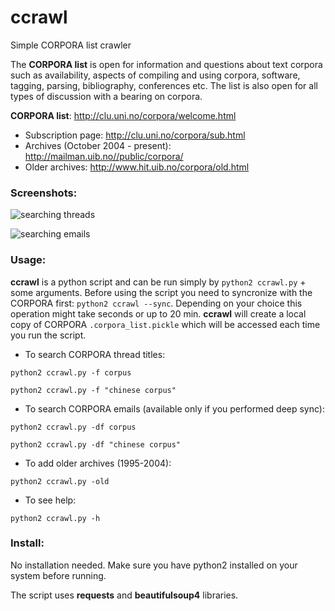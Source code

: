 # ccrawl
Simple CORPORA list crawler

The **CORPORA list** is open for information and questions about text corpora such as availability, aspects of compiling and using corpora, software, tagging, parsing, bibliography, conferences etc. The list is also open for all types of discussion with a bearing on corpora.

**CORPORA list**: http://clu.uni.no/corpora/welcome.html

- Subscription page: http://clu.uni.no/corpora/sub.html
- Archives (October 2004 - present): http://mailman.uib.no//public/corpora/
- Older archives: http://www.hit.uib.no/corpora/old.html

### Screenshots:
![searching threads](http://i.imgur.com/oD1Vjqh.png)

![searching emails](http://i.imgur.com/GwCmUDx.png) 

### Usage:
**ccrawl** is a python script and can be run simply by `python2 ccrawl.py` + some arguments.
Before using the script you need to syncronize with the CORPORA first: `python2 ccrawl --sync`.
Depending on your choice this operation might take seconds or up to 20 min. **ccrawl** will create a local copy of CORPORA `.corpora_list.pickle` which will be accessed each time you run the script. 

- To search CORPORA thread titles: 
```
python2 ccrawl.py -f corpus
```
```
python2 ccrawl.py -f "chinese corpus"
```
- To search CORPORA emails (available only if you performed deep sync):
```
python2 ccrawl.py -df corpus
``` 
```
python2 ccrawl.py -df "chinese corpus"
```

- To add older archives (1995-2004): 
```
python2 ccrawl.py -old
```
- To see help: 
```
python2 ccrawl.py -h
```

### Install:
No installation needed.
Make sure you have python2 installed on your system before running.

The script uses **requests** and **beautifulsoup4** libraries.

